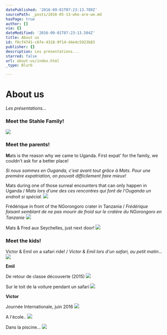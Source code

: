 ```yaml
---
datePublished: '2016-09-01T07:23:13.789Z'
sourcePath: _posts/2016-05-13-who-are-we.md
hasPage: true
author: []
via: {}
dateModified: '2016-09-01T07:23:13.584Z'
title: About us
id: f0cf4741-c6fe-4318-9f14-d4e4c5923b83
publisher: {}
description: Les présentations...
starred: false
url: about-us/index.html
_type: Blurb

---
```

# About us

_Les présentations..._

### Meet the Stahle Family!
![](https://the-grid-user-content.s3-us-west-2.amazonaws.com/1c3a9707-4f40-4b88-86bc-891506da7db8.jpg)

### Meet the parents!

**M**ats is the reason why we came to Uganda. First expat' for the family, we couldn't ask for a better place!

_Si nous sommes en Ouganda, c'est avant tout grâce à Mats. Pour une première expatriation, on pouvait difficilement faire mieux!_

Mats during one of those surreal encounters that can only happen in Uganda / _Mats lors d'une des ces rencontres qui font de l'Ouganda un endroit si spécial._
![](https://the-grid-user-content.s3-us-west-2.amazonaws.com/32f0c5ca-e707-4c42-aa0e-a6fca4751fb2.jpg)

Frédérique in front of the NGorongoro crater in Tanzania / _Frédérique faisant semblant de ne pas mourir de froid sur le cratère du NGorongoro en Tanzanie_
![](https://the-grid-user-content.s3-us-west-2.amazonaws.com/ae7d4a22-e096-4648-8798-88250f5711f3.jpg)

Mats & Fred aux Seychelles, just next door!
![](https://the-grid-user-content.s3-us-west-2.amazonaws.com/f9bbda36-d889-4e95-ae7f-c215ca361aa2.jpg)

### Meet the kids!

Victor & Emil on a safari ride! / _Victor & Emil lors d'un safari, au petit matin..._
![](https://the-grid-user-content.s3-us-west-2.amazonaws.com/3518d925-1cbf-47a4-a40b-fb36738544e4.jpg)

**Emil**

De retour de classe découverte (2015)
![](https://the-grid-user-content.s3-us-west-2.amazonaws.com/0d2601cb-0566-40ca-8833-236feaffbdad.jpg)

Sur le toit de la voiture pendant un safari
![](https://the-grid-user-content.s3-us-west-2.amazonaws.com/05f57956-4401-4c17-95e8-c1a88af22b3e.jpg)

**Victor**

Journée Internationale, juin 2016
![](https://the-grid-user-content.s3-us-west-2.amazonaws.com/74479e37-7538-4d01-ba36-f3c8b4ce72d4.jpg)

A l'école..
![](https://the-grid-user-content.s3-us-west-2.amazonaws.com/226d381b-e624-4c56-b270-1c3df68d362c.jpg)

Dans la piscine...
![](https://the-grid-user-content.s3-us-west-2.amazonaws.com/b3fbcaed-43a0-4461-bcd3-d311df7e56be.jpg)